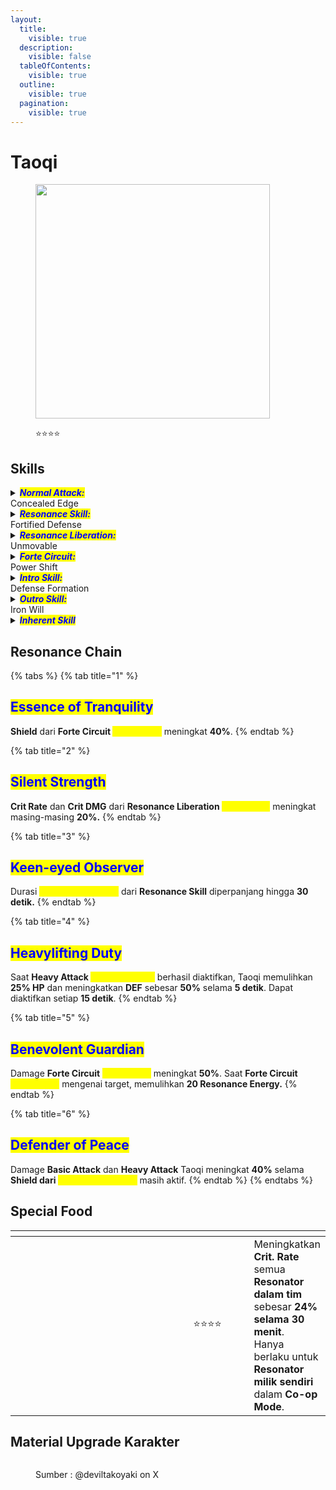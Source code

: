 ```yaml
---
layout:
  title:
    visible: true
  description:
    visible: false
  tableOfContents:
    visible: true
  outline:
    visible: true
  pagination:
    visible: true
---
```


# Taoqi

<figure><img src="https://wuthering.wiki/img/rolecard_1601.png" alt="" width="375"><figcaption><p><span data-gb-custom-inline data-tag="emoji" data-code="2b50">⭐</span><span data-gb-custom-inline data-tag="emoji" data-code="2b50">⭐</span><span data-gb-custom-inline data-tag="emoji" data-code="2b50">⭐</span><span data-gb-custom-inline data-tag="emoji" data-code="2b50">⭐</span></p></figcaption></figure>

## Skills

<details>

<summary><em><mark style="color:blue;"><strong>Normal Attack:</strong></mark></em><br>Concealed Edge</summary>

<mark style="color:blue;">**Basic Attack**</mark>\
Melancarkan hingga **4** **serangan beruntun,** memberikan <img src="https://wuthering.wiki/img/element_6.png" alt="" data-size="line"> **Havoc DMG**.

<mark style="color:blue;">**Heavy Attack**</mark>\
Mengonsumsi Stamina untuk memberikan <img src="https://wuthering.wiki/img/element_6.png" alt="" data-size="line"> **Havoc DMG**\
Tahan **Basic Attack** untuk masuk ke mode <mark style="color:yellow;">**Rocksteady Defense**</mark>.

<mark style="color:blue;">**Rocksteady Defense**</mark>

* **Damage** yang diterima Taoqi berkurang **35%**.
* Saat Taoqi diserang dalam mode <mark style="color:yellow;">**Rocksteady Defense**</mark><mark style="color:yellow;">,</mark> dia akan mengaktifkan <mark style="color:yellow;">**Strategic Parry**</mark>.
* <mark style="color:yellow;">**Strategic Parry**</mark> akan otomatis aktif setelah <mark style="color:yellow;">**Rocksteady Defense**</mark> bertahan selama **3 detik**.
* Jika Taoqi diserang saat menggunakan **Resonance Skill** <mark style="color:yellow;">**Fortified Defense**</mark>, <mark style="color:yellow;">**Strategic Parry**</mark> juga akan otomatis aktif.&#x20;

<mark style="color:blue;">**Strategic Parry**</mark>\
**Menyerang target**, memberikan <img src="https://wuthering.wiki/img/element_6.png" alt="" data-size="line"> **Havoc DMG**.

<mark style="color:blue;">**Mid-Air Attack**</mark>\
**Mengonsumsi Stamina** untuk melakukan **Plunging Attack** saat di udara, memberikan <img src="https://wuthering.wiki/img/element_6.png" alt="" data-size="line"> **Havoc DMG**.

<mark style="color:blue;">**Dodge Counter**</mark>\
Gunakan **Basic Attack** setelah sukses **menghindar** untuk **menyerang target**, memberikan <img src="https://wuthering.wiki/img/element_6.png" alt="" data-size="line"> **Havoc DMG**.

</details>

<details>

<summary><em><mark style="color:blue;"><strong>Resonance Skill:</strong></mark></em><br>Fortified Defense</summary>

Taoqi memberikan <img src="https://wuthering.wiki/img/element_6.png" alt="" data-size="line"> **Havoc DMG** ke musuh di sekitarnya, menghasilkan 3 <mark style="color:yellow;">**Rocksteady Shield**</mark>_<mark style="color:yellow;">,</mark>_ dan memulihkan **HP**-nya.\
Jika diserang saat menggunakan <mark style="color:yellow;">**Fortified Defense**</mark>, <mark style="color:yellow;">**Strategic Parry**</mark> akan otomatis aktif.

**Rocksteady Shield**\
Saat karakter aktif dalam tim diserang, **1&#x20;**<mark style="color:yellow;">**Rocksteady Shield**</mark> akan dikonsumsi untuk mengurangi **damage** yang diterima.

</details>

<details>

<summary><em><mark style="color:blue;"><strong>Resonance Liberation:</strong></mark></em><br>Unmovable</summary>

**Menyerang target** berdasarkan **DEF** Taoqi, memberikan <img src="https://wuthering.wiki/img/element_6.png" alt="" data-size="line"> **Havoc DMG.**

</details>

<details>

<summary><em><mark style="color:blue;"><strong>Forte Circuit:</strong></mark></em><br>Power Shift</summary>

<mark style="color:blue;">**Timed Counters**</mark>\
Saat memiliki <mark style="color:yellow;">**Resolving Caliber**</mark>, gunakan **Basic Attack** setelah **Heavy Attack&#x20;**<mark style="color:yellow;">**Strategic Parry**</mark> atau **Intro Skill&#x20;**<mark style="color:yellow;">**Defense Formation**</mark> untuk mengaktifkan <mark style="color:yellow;">**Timed Counters**</mark>, melakukan hingga **3 serangan** beruntun yang dianggap sebagai **Basic Attack DMG.**\
<mark style="color:yellow;">**Timed Counters**</mark> mengonsumsi **1&#x20;**<mark style="color:yellow;">**Resolving Caliber**</mark> saat mengenai musuh untuk memberikan **shield.**\
Setelah menggunakan **Intro Skill&#x20;**<mark style="color:yellow;">**Defense Formation**</mark>, gunakan **Basic Attack** untuk langsung mengaktifkan <mark style="color:yellow;">**Timed Counters**</mark>.

<mark style="color:blue;">**Resolving Caliber**</mark>\
Taoqi dapat menampung hingga **3&#x20;**<mark style="color:yellow;">**Resolving Caliber**</mark>.\
**Basic Attack** ke-**4** akan mengonsumsi semua <mark style="color:yellow;">**Rocksteady Shield**</mark> dan mengubahnya menjadi <mark style="color:yellow;">**Resolving Caliber**</mark> dalam jumlah yang sama.\
Saat <mark style="color:yellow;">**Rocksteady Shield**</mark> masih ada, jika karakter aktif diserang, **1** <mark style="color:yellow;">**Rocksteady Shield**</mark> akan dikonsumsi untuk memulihkan <mark style="color:yellow;">**Resolving Caliber**</mark>.\
Setelah <mark style="color:yellow;">**Rocksteady Shield**</mark> habis, semua yang tersisa akan dikonversi menjadi <mark style="color:yellow;">**Resolving Caliber**</mark> dalam jumlah yang sama.

</details>

<details>

<summary><em><mark style="color:blue;"><strong>Intro Skill:</strong></mark></em><br>Defense Formation</summary>

**Menyerang target**, memberikan <img src="https://wuthering.wiki/img/element_6.png" alt="" data-size="line"> **Havoc DMG**.

</details>

<details>

<summary><em><mark style="color:blue;"><strong>Outro Skill:</strong></mark></em><br>Iron Will</summary>

Karakter **Resonator** yang masuk akan mendapatkan peningkatan **Resonance Skill DMG** sebesar **38%** selama **14 detik** atau sampai mereka diganti.

</details>

<details>

<summary><em><mark style="color:blue;"><strong>Inherent Skill</strong></mark></em></summary>

<mark style="color:blue;">**Steadfast Protection**</mark>\
Saat **Rocksteady Shield** dari **Resonance Skill** masih aktif, **DEF** karakter meningkat **15%**.

<mark style="color:blue;">**Unyielding**</mark>\
Setelah **Heavy Attack&#x20;**<mark style="color:yellow;">**Strategic Parry**</mark> berhasil diaktifkan, memulihkan **25 Stamina**.

</details>

## Resonance Chain

{% tabs %}
{% tab title="1" %}
## <mark style="color:blue;">Essence of Tranquility</mark>

**Shield** dari **Forte Circuit&#x20;**<mark style="color:yellow;">**Power Shift**</mark> meningkat **40%**.
{% endtab %}

{% tab title="2" %}
## <mark style="color:blue;">Silent Strength</mark>

**Crit Rate** dan **Crit DMG** dari **Resonance Liberation&#x20;**<mark style="color:yellow;">**Unmovable**</mark> meningkat masing-masing **20%.**
{% endtab %}

{% tab title="3" %}
## <mark style="color:blue;">Keen-eyed Observer</mark>

Durasi <mark style="color:yellow;">**Rocksteady Shield**</mark> dari **Resonance Skill** diperpanjang hingga **30 detik.**
{% endtab %}

{% tab title="4" %}
## <mark style="color:blue;">Heavylifting Duty</mark>

Saat **Heavy Attack&#x20;**<mark style="color:yellow;">**Strategic Parry**</mark> berhasil diaktifkan, Taoqi memulihkan **25% HP** dan meningkatkan **DEF** sebesar **50%** selama **5 detik**. Dapat diaktifkan setiap **15 detik**.
{% endtab %}

{% tab title="5" %}
## <mark style="color:blue;">Benevolent Guardian</mark>

Damage **Forte Circuit&#x20;**<mark style="color:yellow;">**Power Shift**</mark> meningkat **50%**. Saat **Forte Circuit&#x20;**<mark style="color:yellow;">**Power Shift**</mark> mengenai target, memulihkan **20 Resonance Energy.**
{% endtab %}

{% tab title="6" %}
## <mark style="color:blue;">Defender of Peace</mark>

Damage **Basic Attack** dan **Heavy Attack** Taoqi meningkat **40%** selama **Shield dari&#x20;**<mark style="color:yellow;">**Rocksteady Shield**</mark> masih aktif.
{% endtab %}
{% endtabs %}





## Special Food

<table data-header-hidden><thead><tr><th width="267"></th><th width="127" align="center"></th><th></th></tr></thead><tbody><tr><td><img src="https://wuthering.wiki/img/item_80001020.png" alt=""></td><td align="center"><span data-gb-custom-inline data-tag="emoji" data-code="2b50">⭐</span><span data-gb-custom-inline data-tag="emoji" data-code="2b50">⭐</span><span data-gb-custom-inline data-tag="emoji" data-code="2b50">⭐</span><span data-gb-custom-inline data-tag="emoji" data-code="2b50">⭐</span></td><td>Meningkatkan <strong>Crit. Rate</strong> semua <strong>Resonator dalam tim</strong> sebesar <strong>24% selama 30 menit</strong>.<br>Hanya berlaku untuk <strong>Resonator milik sendiri</strong> dalam <strong>Co-op Mode</strong>.</td></tr></tbody></table>

## Material Upgrade Karakter

<figure><img src="https://i.postimg.cc/J0nq0fTL/Taoqi.png" alt=""><figcaption><p>Sumber :  @deviltakoyaki on X</p></figcaption></figure>


